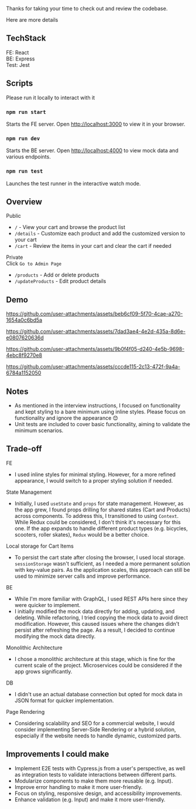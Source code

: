 Thanks for taking your time to check out and review the codebase.

Here are more details

## TechStack
FE: React\
BE: Express\
Test: Jest

## Scripts 
Please run it locally to interact with it
### `npm run start`
Starts the FE server. Open [http://localhost:3000](http://localhost:3000) to view it in your browser.

### `npm run dev`
Starts the BE server. Open [http://localhost:4000](http://localhost:4000) to view mock data and various endpoints. 

### `npm run test`
Launches the test runner in the interactive watch mode.

## Overview
Public
- `/` - View your cart and browse the product list
- `/details` - Customize each product and add the customized version to your cart
- `/cart` - Review the items in your cart and clear the cart if needed

Private\
Click `Go to Admin Page`
- `/products` - Add or delete products
- `/updateProducts` - Edit product details

## Demo
https://github.com/user-attachments/assets/beb6cf09-5f70-4cae-a270-1654a0c6bd5a

https://github.com/user-attachments/assets/7dad3ae4-4e2d-435a-8d6e-e0807620636d

https://github.com/user-attachments/assets/9b0f4f05-d240-4e5b-9698-4ebc8f9270e8

https://github.com/user-attachments/assets/cccde115-2c13-472f-9a4a-6784a1152050

## Notes
- As mentioned in the interview instructions, I focused on functionality and kept styling to a bare minimum using inline styles. Please focus on functionality and ignore the appearance 😊
- Unit tests are included to cover basic functionality, aiming to validate the minimum scenarios.

## Trade-off
FE
- I used inline styles for minimal styling. However, for a more refined appearance, I would switch to a proper styling solution if needed.

State Management
- Initially, I used `useState` and `props` for state management. However, as the app grew, I found props drilling for shared states (Cart and Products) across components. To address this, I transitioned to using `Context`. While Redux could be considered, I don't think it's necessary for this one. If the app expands to handle different product types (e.g. bicycles, scooters, roller skates), `Redux` would be a better choice.

Local storage for Cart Items
- To persist the cart state after closing the browser, I used local storage. `sessionStorage` wasn't sufficient, as I needed a more permanent solution with key-value pairs. As the application scales, this approach can still be used to minimize server calls and improve performance.

BE
- While I'm more familiar with GraphQL, I used REST APIs here since they were quicker to implement.
- I initially modified the mock data directly for adding, updating, and deleting. While refactoring, I tried copying the mock data to avoid direct modification. However, this caused issues where the changes didn't persist after refreshing the page. As a result, I decided to continue modifying the mock data directly.

Monolithic Architecture
- I chose a monolithic architecture at this stage, which is fine for the current scale of the project. Microservices could be considered if the app grows significantly.

DB
- I didn't use an actual database connection but opted for mock data in JSON format for quicker implementation.

Page Rendering
- Considering scalability and SEO for a commercial website, I would consider implementing Server-Side Rendering or a hybrid solution, especially if the website needs to handle dynamic, customized parts.


## Improvements I could make 
- Implement E2E tests with Cypress.js from a user's perspective, as well as integration tests to validate interactions between different parts.
- Modularize components to make them more reusable (e.g. Input).
- Improve error handling to make it more user-friendly.
- Focus on styling, responsive design, and accessibility improvements.
- Enhance validation (e.g. Input) and make it more user-friendly.
